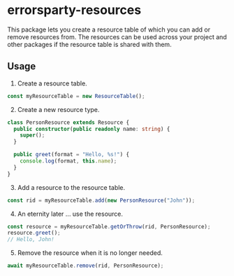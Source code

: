 # errorsparty-resources

This package lets you create a resource table of which you can add or remove
resources from. The resources can be used across your project and other packages
if the resource table is shared with them.

## Usage

1. Create a resource table.

```ts
const myResourceTable = new ResourceTable();
```

2. Create a new resource type.

```ts
class PersonResource extends Resource {
  public constructor(public readonly name: string) {
    super();
  }

  public greet(format = "Hello, %s!") {
    console.log(format, this.name);
  }
}
```

3. Add a resource to the resource table.

```ts
const rid = myResourceTable.add(new PersonResource("John"));
```

4. An eternity later ... use the resource.

```ts
const resource = myResourceTable.getOrThrow(rid, PersonResource);
resource.greet();
// Hello, John!
```

5. Remove the resource when it is no longer needed.

```ts
await myResourceTable.remove(rid, PersonResource);
```
